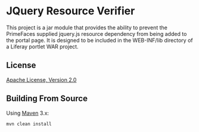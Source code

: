 # JQuery Resource Verifier

This project is a jar module that provides the ability to prevent the PrimeFaces
supplied jquery.js resource dependency from being added to the portal page. It
is designed to be included in the WEB-INF/lib directory of a Liferay portlet WAR
project.

## License

[Apache License, Version 2.0](http://www.apache.org/licenses/LICENSE-2.0)

## Building From Source

Using [Maven](https://maven.apache.org/) 3.x:

    mvn clean install
